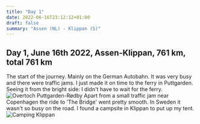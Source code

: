 ```yaml
---
title: "Day 1"
date: 2022-06-16T23:12:12+01:00
draft: false
summary: "Assen (NL) - Klippan (S)"
---
```


## Day 1, June 16th 2022, Assen-Klippan, 761 km, total 761 km
The start of the journey. Mainly on the German Autobahn. It was very busy and there were traffic jams. I just made it
on time to the ferry in Puttgarden. Seeing it from the bright side: I didn't have to wait for the ferry.
![Overtoch Puttgarden-Rødby](/images/noordkaap2022-06-16-01-puttgarden-r.jpg "Puttgarden-Rødby")
Apart from a small traffic jam near Copenhagen the ride to 'The Bridge' went pretty smooth.
In Sweden it wasn't so busy on the road. I found a campsite in Klippan to put up my tent.
![Camping Klippan](/images/noordkaap2022-06-16-02-klippan-r.jpg "Camping Klippan")
